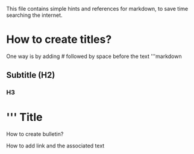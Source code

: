 This file contains simple hints and references for markdown, to save time searching the internet. 

# How to create titles?

One way is by adding *#* followed by space before the text
'''markdown
## Subtitle (H2)
### H3 
'''
Title
=====
How to create bulletin?


How to add link and the associated text


